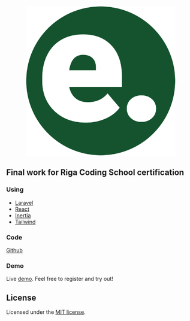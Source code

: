 <p align="center"><a href="http://demo.folkmanis.id.lv" target="_blank"><img src="resources/images/e.svg" width="400" alt="e. Logo"></a></p>

## Final work for Riga Coding School certification

### Using
- [Laravel](https://laravel.com/)
- [React](https://react.dev/)
- [Inertia](https://inertiajs.com/)
- [Tailwind](https://tailwindcss.com/)

### Code

[Github](https://github.com/folkmanis/rcs-laravel-work)

### Demo

Live [demo](demo.folkmanis.id.lv). Feel free to register and try out!

## License

Licensed under the [MIT license](https://opensource.org/licenses/MIT).
